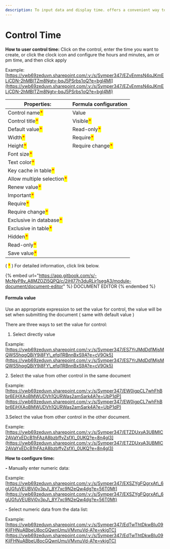 ```yaml
---
description: To input data and display time. offers a convenient way to select a time.
---
```


# Control Time

**How to user control time:** Click on the control, enter the time you want to create, or click the clock icon and configure the hours and minutes, am or pm time, and then click apply

Example: [https://ywb69zeduvn.sharepoint.com/:v:/s/Symper347/EZvEnmsN4qJKmELjCDN-2hMBlTZm8Ngtv-bqJ5PSrbs1oQ?e=bgI4MI](https://ywb69zeduvn.sharepoint.com/:v:/s/Symper347/EZvEnmsN4qJKmELjCDN-2hMBlTZm8Ngtv-bqJ5PSrbs1oQ?e=bgI4MI)

| Properties:                                                | Formula configuration                            |
| ---------------------------------------------------------- | ------------------------------------------------ |
| Control name<mark style="color:red;">\*</mark>             | Value                                            |
| Control title<mark style="color:red;">\*</mark>            | Visible<mark style="color:red;">\*</mark>        |
| Default value<mark style="color:red;">\*</mark>            | Read-only<mark style="color:red;">\*</mark>      |
| Width<mark style="color:red;">\*</mark>                    | Require<mark style="color:red;">\*</mark>        |
| Height<mark style="color:red;">\*</mark>                   | Require change<mark style="color:red;">\*</mark> |
| Font size<mark style="color:red;">\*</mark>                |                                                  |
| Text color<mark style="color:red;">\*</mark>               |                                                  |
| Key cache in table<mark style="color:red;">\*</mark>       |                                                  |
| Allow multiple selection<mark style="color:red;">\*</mark> |                                                  |
| Renew value<mark style="color:red;">\*</mark>              |                                                  |
| Important<mark style="color:red;">\*</mark>                |                                                  |
| Require<mark style="color:red;">\*</mark>                  |                                                  |
| Require change<mark style="color:red;">\*</mark>           |                                                  |
| Exclusive in database<mark style="color:red;">\*</mark>    |                                                  |
| Exclusive in table<mark style="color:red;">\*</mark>       |                                                  |
| Hidden<mark style="color:red;">\*</mark>                   |                                                  |
| Read-only<mark style="color:red;">\*</mark>                |                                                  |
| Save value<mark style="color:red;">\*</mark>               |                                                  |

( <mark style="color:red;">\*</mark> ) For detailed information, click link below.

{% embed url="https://app.gitbook.com/s/-McNyP8y_A8MZOZl5QPQ/c/2iHl77h3duRLjr1segA3/module-document/document-editor" %}
DOCUMENT EDITOR
{% endembed %}



#### Formula value

Use an appropriate expression to set the value for control, the value will be set when submitting the document ( same with default value )

There are three ways to set the value for control:

1. Select directly value

Example: [https://ywb69zeduvn.sharepoint.com/:v:/s/Symper347/ES7YrJMdDd1MjsMQWS5hqgQBiY9i8FY\_efqI1RBnnBxS9A?e=cV9Ok5](https://ywb69zeduvn.sharepoint.com/:v:/s/Symper347/ES7YrJMdDd1MjsMQWS5hqgQBiY9i8FY\_efqI1RBnnBxS9A?e=cV9Ok5)

&#x20; 2\. Select the value from other control in the same document

Example: [https://ywb69zeduvn.sharepoint.com/:v:/s/Symper347/EW0igpCL7whFhBbr6EjHXAoBMWUDVh1QURWas2amSark4A?e=UbP1dP](https://ywb69zeduvn.sharepoint.com/:v:/s/Symper347/EW0igpCL7whFhBbr6EjHXAoBMWUDVh1QURWas2amSark4A?e=UbP1dP)

&#x20; 3.Select the value from other control in the other document.

Example: [https://ywb69zeduvn.sharepoint.com/:v:/s/Symper347/ETZDUxyA3UBMlC2AVaYxEDcB1hFAzA8bzbffvZsfX\_0UKQ?e=8n4gl3](https://ywb69zeduvn.sharepoint.com/:v:/s/Symper347/ETZDUxyA3UBMlC2AVaYxEDcB1hFAzA8bzbffvZsfX\_0UKQ?e=8n4gl3)

**How to configure time:**&#x20;

&#x20;   **-** Manually enter numeric data:

Example: [https://ywb69zeduvn.sharepoint.com/:v:/s/Symper347/EXSZYgFQgrxAt\_6gUGfuVEUBVi0v3pJ\_8Y7xc9N2eQw4dg?e=56T0Mt](https://ywb69zeduvn.sharepoint.com/:v:/s/Symper347/EXSZYgFQgrxAt\_6gUGfuVEUBVi0v3pJ\_8Y7xc9N2eQw4dg?e=56T0Mt)

&#x20;  \- Select numeric data from the data list:

Example: [https://ywb69zeduvn.sharepoint.com/:v:/s/Symper347/EdTwThtDkwBIu09KjlFHNuABbeU8ocGQwnUmuVMvnuVd-A?e=vkjgTC](https://ywb69zeduvn.sharepoint.com/:v:/s/Symper347/EdTwThtDkwBIu09KjlFHNuABbeU8ocGQwnUmuVMvnuVd-A?e=vkjgTC)




